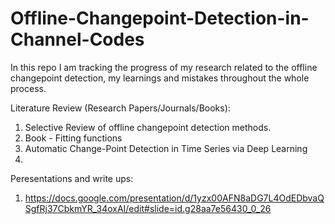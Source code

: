 # Offline-Changepoint-Detection-in-Channel-Codes
In this repo I am tracking the progress of my research related to the offline changepoint detection, my learnings and mistakes throughout the whole process. 


Literature Review (Research Papers/Journals/Books): 
1. Selective Review of offline changepoint detection methods.
2. Book - Fitting functions
3. Automatic Change-Point Detection in Time Series via Deep Learning
4. 




Peresentations and write ups: 
1. https://docs.google.com/presentation/d/1yzx00AFN8aDG7L4OdEDbvaQSgfRj37CbkmYR_34oxAI/edit#slide=id.g28aa7e56430_0_26
